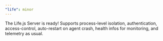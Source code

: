 ```yaml
---
"life": minor
---
```


The Life.js Server is ready! Supports process-level isolation, authentication, access-control, auto-restart on agent crash, health infos for monitoring, and telemetry as usual.

